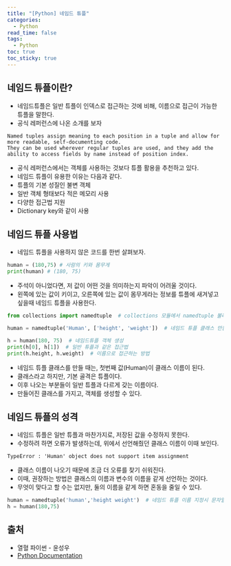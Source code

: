 ```yaml
---
title: "[Python] 네임드 튜플"
categories:
  - Python
read_time: false
tags:
  - Python
toc: true
toc_sticky: true
---
```

## 네임드 튜플이란?
* 네임드튜플은 일반 튜플이 인덱스로 접근하는 것에 비해, 이름으로 접근이 가능한 튜플을 말한다.
* 공식 레퍼런스에 나온 소개를 보자

```
Named tuples assign meaning to each position in a tuple and allow for more readable, self-documenting code. 
They can be used wherever regular tuples are used, and they add the ability to access fields by name instead of position index.
```

* 공식 레퍼런스에서는 객체를 사용하는 것보다 튜플 활용을 추천하고 있다.
* 네임드 튜플이 유용한 이유는 다음과 같다.
* 튜플의 기본 성질인 불변 객체
* 일반 객체 형태보다 적은 메모리 사용
* 다양한 접근법 지원
* Dictionary key와 같이 사용

## 네임드 튜플 사용법
* 네임드 튜플을 사용하지 않은 코드를 한번 살펴보자.

```python
human = (180,75) # 사람의 키와 몸무게
print(human) # (180, 75)
```

* 주석이 아니었다면, 저 값이 어떤 것을 의미하는지 파악이 어려울 것이다.
* 왼쪽에 있는 값이 키이고, 오른쪽에 있는 값이 몸무게라는 정보를 튜플에 새겨넣고 싶을때 네임드 튜플을 사용한다.

```python
from collections import namedtuple  # collections 모듈에서 namedtuple 불러옴

human = namedtuple('Human', ['height', 'weight'])  # 네임드 튜플 클래스 만듬

h = human(180, 75)  # 네임드튜플 객체 생성
print(h[0], h[1])  # 일반 튜플과 같은 접근법
print(h.height, h.weight)  # 이름으로 접근하는 방법
```

* 네임드 튜플 클래스를 만들 때는, 첫번째 값(Human)이 클래스 이름이 된다.
* 클래스라고 하지만, 기본 골격은 튜플이다.
* 이후 나오는 부분들이 일반 튜플과 다르게 갖는 이름이다.
* 만들어진 클래스를 가지고, 객체를 생성할 수 있다.

## 네임드 튜플의 성격
* 네임드 튜플은 일반 튜플과 마찬가지로, 저장된 값을 수정하지 못한다.
* 수정하려 하면 오류가 발생하는데, 위에서 선언해줬던 클래스 이름이 이때 보인다.

```
TypeError : 'Human' object does not support item assignment
```

* 클래스 이름이 나오기 때문에 조금 더 오류를 찾기 쉬워진다.
* 이때, 권장하는 방법은 클래스의 이름과 변수의 이름을 같게 선언하는 것이다. 
* 무엇이 맞다고 할 수는 없지만, 둘의 이름을 같게 하면 혼동을 줄일 수 있다.

```python
human = namedtuple('human','height weight')  # 네임드 튜플 이름 지정시 문자열에 담아도 된다.
h = human(180,75)
```

## 출처
* 열혈 파이썬 - 윤성우
* [Python Documentation](https://docs.python.org/3/library/collections.html#namedtuple-factory-function-for-tuples-with-named-fields)

